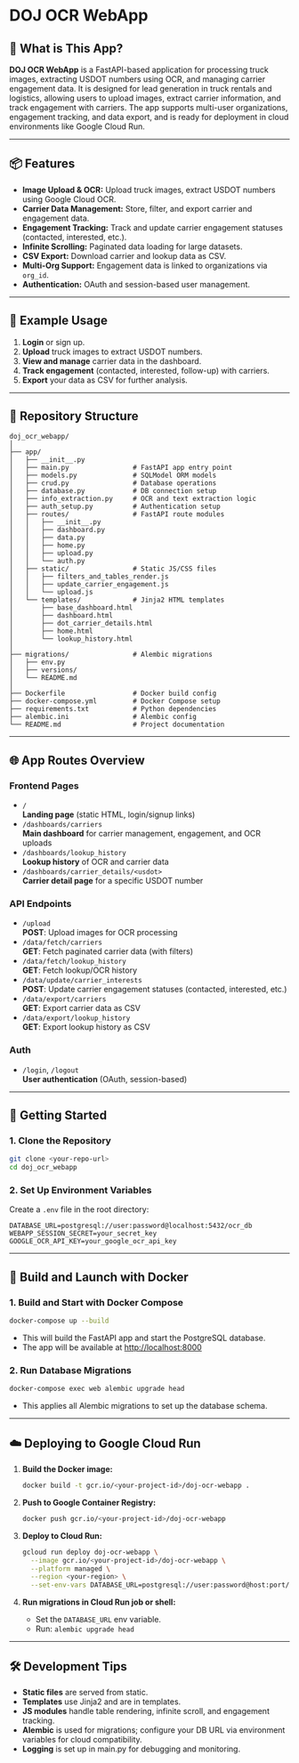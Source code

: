 # DOJ OCR WebApp

## 🚚 What is This App?

**DOJ OCR WebApp** is a FastAPI-based application for processing truck images, extracting USDOT numbers using OCR, and managing carrier engagement data. It is designed for lead generation in truck rentals and logistics, allowing users to upload images, extract carrier information, and track engagement with carriers. The app supports multi-user organizations, engagement tracking, and data export, and is ready for deployment in cloud environments like Google Cloud Run.

---

## 📦 Features

- **Image Upload & OCR:** Upload truck images, extract USDOT numbers using Google Cloud OCR.
- **Carrier Data Management:** Store, filter, and export carrier and engagement data.
- **Engagement Tracking:** Track and update carrier engagement statuses (contacted, interested, etc.).
- **Infinite Scrolling:** Paginated data loading for large datasets.
- **CSV Export:** Download carrier and lookup data as CSV.
- **Multi-Org Support:** Engagement data is linked to organizations via `org_id`.
- **Authentication:** OAuth and session-based user management.

---

## 📝 Example Usage

1. **Login** or sign up.
2. **Upload** truck images to extract USDOT numbers.
3. **View and manage** carrier data in the dashboard.
4. **Track engagement** (contacted, interested, follow-up) with carriers.
5. **Export** your data as CSV for further analysis.

---

## 📁 Repository Structure

```
doj_ocr_webapp/
│
├── app/
│   ├── __init__.py
│   ├── main.py                # FastAPI app entry point
│   ├── models.py              # SQLModel ORM models
│   ├── crud.py                # Database operations
│   ├── database.py            # DB connection setup
│   ├── info_extraction.py     # OCR and text extraction logic
│   ├── auth_setup.py          # Authentication setup
│   ├── routes/                # FastAPI route modules
│   │   ├── __init__.py
│   │   ├── dashboard.py
│   │   ├── data.py
│   │   ├── home.py
│   │   ├── upload.py
│   │   └── auth.py
│   ├── static/                # Static JS/CSS files
│   │   ├── filters_and_tables_render.js
│   │   ├── update_carrier_engagement.js
│   │   └── upload.js
│   └── templates/             # Jinja2 HTML templates
│       ├── base_dashboard.html
│       ├── dashboard.html
│       ├── dot_carrier_details.html
│       ├── home.html
│       └── lookup_history.html
│
├── migrations/                # Alembic migrations
│   ├── env.py
│   ├── versions/
│   └── README.md
│
├── Dockerfile                 # Docker build config
├── docker-compose.yml         # Docker Compose setup
├── requirements.txt           # Python dependencies
├── alembic.ini                # Alembic config
└── README.md                  # Project documentation
```

---

## 🌐 App Routes Overview

### **Frontend Pages**
- `/`  
  **Landing page** (static HTML, login/signup links)
- `/dashboards/carriers`  
  **Main dashboard** for carrier management, engagement, and OCR uploads
- `/dashboards/lookup_history`  
  **Lookup history** of OCR and carrier data
- `/dashboards/carrier_details/<usdot>`  
  **Carrier detail page** for a specific USDOT number

### **API Endpoints**
- `/upload`  
  **POST**: Upload images for OCR processing
- `/data/fetch/carriers`  
  **GET**: Fetch paginated carrier data (with filters)
- `/data/fetch/lookup_history`  
  **GET**: Fetch lookup/OCR history
- `/data/update/carrier_interests`  
  **POST**: Update carrier engagement statuses (contacted, interested, etc.)
- `/data/export/carriers`  
  **GET**: Export carrier data as CSV
- `/data/export/lookup_history`  
  **GET**: Export lookup history as CSV

### **Auth**
- `/login`, `/logout`  
  **User authentication** (OAuth, session-based)

---

## 🚀 Getting Started

### **1. Clone the Repository**
```bash
git clone <your-repo-url>
cd doj_ocr_webapp
```

### **2. Set Up Environment Variables**
Create a `.env` file in the root directory:
```env
DATABASE_URL=postgresql://user:password@localhost:5432/ocr_db
WEBAPP_SESSION_SECRET=your_secret_key
GOOGLE_OCR_API_KEY=your_google_ocr_api_key
```

---

## 🐳 Build and Launch with Docker

### **1. Build and Start with Docker Compose**
```bash
docker-compose up --build
```
- This will build the FastAPI app and start the PostgreSQL database.
- The app will be available at [http://localhost:8000](http://localhost:8000)

### **2. Run Database Migrations**
```bash
docker-compose exec web alembic upgrade head
```
- This applies all Alembic migrations to set up the database schema.

---

## ☁️ Deploying to Google Cloud Run

1. **Build the Docker image:**
   ```bash
   docker build -t gcr.io/<your-project-id>/doj-ocr-webapp .
   ```

2. **Push to Google Container Registry:**
   ```bash
   docker push gcr.io/<your-project-id>/doj-ocr-webapp
   ```

3. **Deploy to Cloud Run:**
   ```bash
   gcloud run deploy doj-ocr-webapp \
     --image gcr.io/<your-project-id>/doj-ocr-webapp \
     --platform managed \
     --region <your-region> \
     --set-env-vars DATABASE_URL=postgresql://user:password@host:port/dbname,WEBAPP_SESSION_SECRET=your_secret_key,GOOGLE_OCR_API_KEY=your_google_ocr_api_key
   ```

4. **Run migrations in Cloud Run job or shell:**
   - Set the `DATABASE_URL` env variable.
   - Run: `alembic upgrade head`

---

## 🛠️ Development Tips

- **Static files** are served from static.
- **Templates** use Jinja2 and are in templates.
- **JS modules** handle table rendering, infinite scroll, and engagement tracking.
- **Alembic** is used for migrations; configure your DB URL via environment variables for cloud compatibility.
- **Logging** is set up in main.py for debugging and monitoring.
